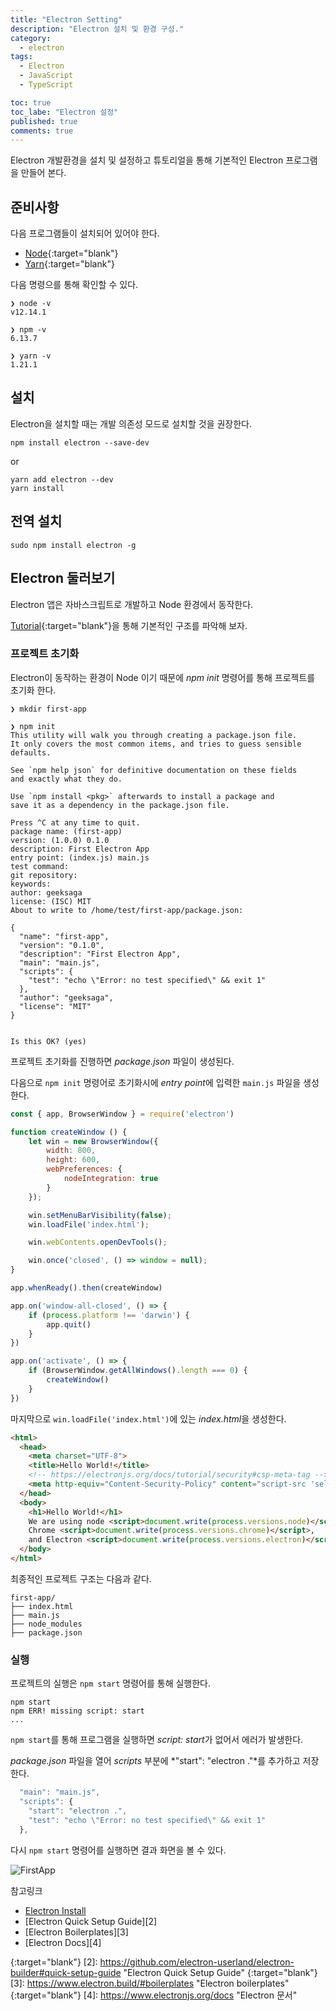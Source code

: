 ```yaml
---
title: "Electron Setting"
description: "Electron 설치 및 환경 구성."
category:
  - electron
tags:
  - Electron
  - JavaScript
  - TypeScript

toc: true
toc_labe: "Electron 설정"
published: true 
comments: true
---
```


Electron 개발환경을 설치 및 설정하고 튜토리얼을 통해 기본적인 Electron 프로그램을 만들어 본다.

## 준비사항

다음 프로그램들이 설치되어 있어야 한다.
  - [Node](https://nodejs.org/ "NodeJs.org"){:target="blank"}
  - [Yarn](https://classic.yarnpkg.com/en/ "Yarn"){:target="blank"}

다음 명령으를 통해 확인할 수 있다.

```shell
❯ node -v
v12.14.1

❯ npm -v
6.13.7

❯ yarn -v
1.21.1
```

## 설치

Electron을 설치할 때는 개발 의존성 모드로 설치할 것을 권장한다.

```shell
npm install electron --save-dev
```
or
```shell
yarn add electron --dev
yarn install
```

## 전역 설치
```shell
sudo npm install electron -g 
```

## Electron 둘러보기

Electron 앱은 자바스크립트로 개발하고 Node 환경에서 동작한다.


[Tutorial](https://www.electronjs.org/docs/tutorial/first-app "First Elecctron App"){:target="blank"}을 통해 기본적인 구조를 파악해 보자.


### 프로젝트 초기화

Electron이 동작하는 환경이 Node 이기 때문에 *npm init* 명령어를 통해 프로젝트를 초기화 한다.

```shell
❯ mkdir first-app

❯ npm init
This utility will walk you through creating a package.json file.
It only covers the most common items, and tries to guess sensible defaults.

See `npm help json` for definitive documentation on these fields
and exactly what they do.

Use `npm install <pkg>` afterwards to install a package and
save it as a dependency in the package.json file.

Press ^C at any time to quit.
package name: (first-app) 
version: (1.0.0) 0.1.0 
description: First Electron App
entry point: (index.js) main.js
test command: 
git repository: 
keywords: 
author: geeksaga
license: (ISC) MIT
About to write to /home/test/first-app/package.json:

{
  "name": "first-app",
  "version": "0.1.0",
  "description": "First Electron App",
  "main": "main.js",
  "scripts": {
    "test": "echo \"Error: no test specified\" && exit 1"
  },
  "author": "geeksaga",
  "license": "MIT"
}


Is this OK? (yes)
```

프로젝트 초기화를 진행하면 *package.json* 파일이 생성된다.

다음으로 `npm init` 명령어로 초기화시에 *entry point*에 입력한 `main.js` 파일을 생성한다.


```javascript
const { app, BrowserWindow } = require('electron')

function createWindow () {
    let win = new BrowserWindow({
        width: 800,
        height: 600,
        webPreferences: {
            nodeIntegration: true
        }
    });

    win.setMenuBarVisibility(false);
    win.loadFile('index.html');

    win.webContents.openDevTools();

    win.once('closed', () => window = null);
}

app.whenReady().then(createWindow)

app.on('window-all-closed', () => {
    if (process.platform !== 'darwin') {
        app.quit()
    }
})

app.on('activate', () => {
    if (BrowserWindow.getAllWindows().length === 0) {
        createWindow()
    }
})
```

마지막으로 `win.loadFile('index.html')`에 있는 *index.html*을 생성한다. 

```html
<html>
  <head>
    <meta charset="UTF-8">
    <title>Hello World!</title>
    <!-- https://electronjs.org/docs/tutorial/security#csp-meta-tag -->
    <meta http-equiv="Content-Security-Policy" content="script-src 'self' 'unsafe-inline';" />
  </head>
  <body>
    <h1>Hello World!</h1>
    We are using node <script>document.write(process.versions.node)</script>,
    Chrome <script>document.write(process.versions.chrome)</script>,
    and Electron <script>document.write(process.versions.electron)</script>.
  </body>
</html>
```

최종적인 프로젝트 구조는 다음과 같다.

```shell
first-app/
├── index.html
├── main.js
├── node_modules
├── package.json
```

### 실행

프로젝트의 실행은 `npm start` 명령어를 통해 실행한다.

```shell
npm start
npm ERR! missing script: start
...

```

`npm start`를 통해 프로그램을 실행하면 *script: start*가 없어서 에러가 발생한다.

*package.json* 파일을 열어 *scripts* 부분에 *"start": "electron ."*를 추가하고 저장한다.

```javascript
  "main": "main.js",
  "scripts": {
	"start": "electron .",
    "test": "echo \"Error: no test specified\" && exit 1"
  },
```

다시 `npm start` 명령어를 실행하면 결과 화면을 볼 수 있다.

![FirstApp](/assets/images/20200226001.png)


참고링크

* [Electron Install][1]
* [Electron Quick Setup Guide][2]
* [Electron Boilerplates][3]
* [Electron Docs][4]

[1]: https://www.electronjs.org/docs/tutorial/installation "Electron Install"
{:target="blank"}
[2]: https://github.com/electron-userland/electron-builder#quick-setup-guide "Electron Quick Setup Guide"
{:target="blank"}
[3]: https://www.electron.build/#boilerplates "Electron boilerplates"
{:target="blank"}
[4]: https://www.electronjs.org/docs "Electron 문서"
